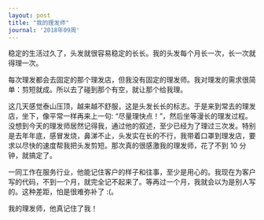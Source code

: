 ```yaml
---
layout: post
title: "我的理发师"
journal: '2018年09周'
---
```


稳定的生活过久了，头发就很容易稳定的长长。我的头发每个月长一次，长一次就得理一次。

每次理发都会去固定的那个理发店，但我没有固定的理发师。我对理发的需求很简单：剪短就成。所以去了碰到那个有空，就让那个给我理。

这几天感觉泰山压顶，越来越不舒服，这是头发长长的标志。于是来到常去的理发店，坐下，像平常一样再来上一句: “尽量理快点！”，然后坐等漫长的理发过程。没想到今天的理发师居然记得我，通过他的叙述，至少已经为了理过三次发。特别是去年年底，感冒发烧，鼻涕不止，头发实在长的不行，我带着口罩到理发店，要求以尽快的速度帮我把头发剪短。那次真的很感激我的理发师，花了不到 10 分钟，就搞定了。

一同工作在服务行业，他能记住客户的样子和往事，至少是用心的。我现在为客户写的代码，不到一个月，就完全记不起来了。等再过一个月，我就会以为是别人写的。这种差距，怕是很难弥补了 :(。

我的理发师，他真记住了我！
